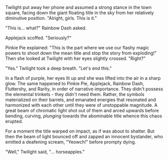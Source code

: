 Twilight put away her phone and assumed a strong stance in the town square, facing down the giant floating title in the sky from her relatively diminutive position. "Alright, girls. This is it."

"This is... what?" Rainbow Dash asked.

Applejack scoffed. "Seriously?"

Pinkie Pie explained: "This is the part where we use our flashy magic powers to shoot down the mean title and stop the story from exploding!" Then she looked at Twilight with her eyes slightly crossed. "Right?"

"Yes." Twilight took a deep breath. "Let's end this."

In a flash of purple, her eyes lit up and she was lifted into the air in a sharp glow. The same happened to Pinkie Pie, Applejack, Rainbow Dash, Fluttershy, and Rarity, in order of narrative importance. They didn't possess the elemental trinkets - they didn't need them. Rather, the symbols materialized on their barrels, and emanated energies that resonated and harmonized with each other until they were of unstoppable magnitude. A great beam of chromatic light shot out of them and arced upwards before bending, curving, *plunging* towards the abominable title whence this chaos erupted.

For a moment the title warped on impact, as if was about to shatter. But then the beam of light bounced off and zapped an innocent bystander, who emitted a deafening scream, "Yeowch!" before prompty dying.

"Well," Twilight said, "... horseapples."